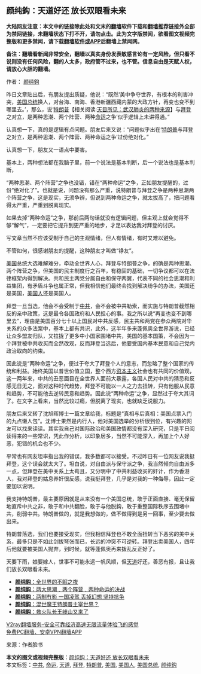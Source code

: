  <h2>颜纯鈎：天道好还 放长双眼看未来</h2> <p class="notice"><b>大陆网友注意：本文中的链接除此处和文末的<a href="https://github.com/bannedbook/fanqiang" >翻墙</a>软件下载和<a href="https://github.com/killgcd/justmysocks/blob/master/README.md">翻墙推荐</a>链接外全部为禁网链接，未翻墙状态下打不开，请勿点击。此为文字版禁闻，欲看图文视频完整版和更多禁闻，请下载<a href="https://github.com/bannedbook/fanqiang">翻墙软件或APP</a>后翻墙上禁闻网。</p><p>备注：翻墙看新闻非常安全，翻墙以真实身份发表敏感言论有一定风险，但只看不说则没有任何风险，翻的人太多，政府管不过来，也不管。信息自由是天赋人权，请放心大胆的翻墙。</b></p>  <div class="entry"> <p>作者： <a href="https://www.bannedbook.org/bnews/tag/%e9%a2%9c%e7%ba%af%e9%88%8e/" class="st_tag internal_tag" rel="tag" title="标签 颜纯鈎 下的日志">颜纯鈎</a></p> <p>昨日文章贴出后，有朋友提出质疑，他说：“既然‘美中争夺世界，有根本的利害冲突，<a href="https://www.bannedbook.org/bnews/tag/%e7%be%8e%e5%9b%bd%e6%80%bb%e7%bb%9f/" class="st_tag internal_tag" rel="tag" title="标签 美国总统 下的日志">美国总统</a>换人，对台海、南海、香港新疆西藏内蒙的大政方针，再变也变不到哪里去。’，那么，说‘<span class='wp_keywordlink'><a href="https://www.bannedbook.org/bnews/comments/20200816/1381118.html" title="天目所见：川普将再赢总统大选 共和党掌参众两院" target="_blank">特朗普</a></span>【相关阅读:<a href='https://www.bannedbook.org/bnews/comments/20200816/1381123.html' target='_blank'>天目所见：武汉肺炎的两种来源</a>】与<a href="https://www.bannedbook.org/bnews/tag/%e6%8b%9c%e7%99%bb/" class="st_tag internal_tag" rel="tag" title="标签 拜登 下的日志">拜登</a>之对立，是两种思潮、两个阵营、两种<a href="https://www.bannedbook.org/bnews/tag/%e5%91%bd%e8%bf%90/" class="st_tag internal_tag" rel="tag" title="标签 命运 下的日志">命运</a>之争’似乎逻辑上未讲得通。”</p> <p>认真想一下，真的是逻辑有点问题。朋友后来又说：“问题似乎出在‘<a href="https://www.bannedbook.org/bnews/tag/%e7%89%b9%e6%9c%97%e6%99%ae/" class="st_tag internal_tag" rel="tag" title="标签 特朗普 下的日志">特朗普</a>与拜登之对立，是两种思潮、两个阵营、两种命运之争’过份绝对化。”</p> <p>认真想一下，朋友又一语点中要害。</p>  <p>基本上，两种想法都在我脑子里，前一个说法是基本判断，后一个说法也是基本判断，</p> <p>“两种思潮、两个阵营”之争也没错，错在“两种命运”之争，正如朋友提醒的，过份“绝对化了”。也就是说，问题没有那么严重，说特朗普与拜登之争是两种思潮两个阵营之争，这是现实，无须争辨，但说到两种命运之争，就太拔高了，把问题看得太严重，严重到脱离现实。</p> <p>如果去掉“两种命运”之争，那前后两句话就没有逻辑问题，但主观上就会觉得不够“解气”，一定要把它提升到更严重的地步，才足以表达我对拜登的讨厌。</p> <p>写文章当然不应该受制于自己的主观情绪，但人有情绪，有时又难以避免。</p>  <p>不管如何，很感谢朋友的提醒，这种朋友才叫做“铮友”。</p> <p><a href="https://www.bannedbook.org/bnews/tag/%e7%be%8e%e5%9b%bd/" class="st_tag internal_tag" rel="tag" title="标签 美国 下的日志">美国</a>总统大选难解难分，牵动全世界人心，拜登与特朗普之争，的确是两种思潮、两个阵营之争，但美国的民主制度行之百年，有稳固的基础，一切争议都可以在法律框架内得到解决。共和民主两党分属自由和保守两翼，代表不同的社会思潮和利益集团，有矛盾斗争也属正常，但我相信他们最终会找到解决纷争的办法，美国还是美国，<a href="https://www.bannedbook.org/bnews/tag/%E7%BE%8E%E5%9B%BD%E4%BA%BA/" class="st_tag internal_tag" rel="tag" title="标签 美国人 下的日志">美国人</a>还是美国人。</p> <p>拜登一旦当选，他会不会受制于<a href="https://www.bannedbook.org/bnews/tag/%e4%b8%ad%e5%85%b1/" class="st_tag internal_tag" rel="tag" title="标签 中共 下的日志">中共</a>，会不会被中共勒索，而实施与特朗普截然相反的亲中政策，这是最令各国政府和人民担心的事。我之所以说“再变也变不到哪里去”，理由是美国百分七十以上国民对中共反感，民主共和两党在参众两院对华关系的众多法案中，基本上都有共识，此外，这半年多来蓬佩奥全世界游说，已经让众多盟友归队，又拉拢了更多中小国家围堵中共，美国的基本国策，不会因为一个拜登被中共收买而全然改观，反而拜登当选后，他要受国内基本民意和自己党内政治取向的约束。</p> <p>因此说是“两种命运”之争，便过于夸大了拜登个人的意志，而忽略了整个国家的传统和利益。始终美国以普世价值立国，整个西方<span class='wp_keywordlink'><a href="https://www.bannedbook.org/forum2/topic920.html" title="资本主义与自由" target="_blank">资本主义</a></span>社会也有共同的价值观，这一两年来，中共的丑恶面目在全世界人面前大暴露，各国人民对中共的猜忌和反感无日无之，面对这种时代趋势，拜登不可能以一人之力去扭转，只有他服从民意和趋势，不可能他去逆转民意和趋势。因此说“两种命运”之争，显然过于夸大其词了。在文字上看来，当然比较过瘾，但脱离了现实，也就缺乏说服力。</p>  <p>朋友后来又转了沈旭晖博士一篇文章给我，标题是“真相与后真相：美国点票入门的九点懒人包”。沈博士果然是内行人，他对美国选举的分析很到位，有兴趣的网友可以找来读读。其实我自己对国际政治和美国政情都没有深入研究，只是平日阅读得来的一些常识，凭此作分析，以印象居多，当然不可能深入，再加上个人好恶，犯错的机会也不少。</p> <p>平常也有网友坦率指出我的错误，我多数都可以接受。不过昨日有一位网友说我挺拜登，这个误会就太大了。坦白说，对自由派与保守派之争，我当然倾向自由派多一点，但拜登在美中关系上太苟且，又分明中了中共利益收买的奸计，作为香港人，我对拜登的姑息养奸很反感，说我挺拜登，几乎是对我的一种侮辱，因此一定要加以说明。</p> <p>我支持特朗普，最主要原因就是从来没有一个美国总统，敢于正面直接、毫无保留地直斥中共之非，敢于和中共翻脸，敢于与他脱鈎，敢于重整国际秩序去围堵中共，削弱中共。特朗普做的，就是我想做的，做不做得到是另一回事，至少要去做出来。</p> <p>特朗普落选，我们也要接受现实，但我相信拜登也不敢全面扭转当下恶劣的美中关系，最多只是不如此剑拔弩张而已，长远的冲突不可逆转。拜登出卖美国人，四年后他就要被美国人抛弃，到时候，就等蓬佩奥再来拨乱反正好了。</p>  <p>天要下雨，娘要嫁人，世事不可能永远一帆风顺，但<a href="https://www.bannedbook.org/bnews/tag/%e5%a4%a9%e9%81%93/" class="st_tag internal_tag" rel="tag" title="标签 天道 下的日志">天道</a>好还，善恶有报，且让我们放长双眼看未来。</p> <ul class='op-related-articles' title='相关阅读'> <li><a href='https://www.bannedbook.org/bnews/baitai/20201105/1426041.html' target='_blank'><b>颜纯鈎</b>：全世界的不眠之夜</a></li> <li><a href='https://www.bannedbook.org/bnews/baitai/20201103/1424971.html' target='_blank'><b>颜纯鈎</b>：两大思潮﹑两个阵营﹑两种命运的决战</a></li> <li><a href='https://www.bannedbook.org/bnews/comments/20201101/1423700.html' target='_blank'><b>颜纯鈎</b>：两制冇影 一国凌驾 丢掉幻想 坚持抗争</a></li> <li><a href='https://www.bannedbook.org/bnews/baitai/20201028/1421458.html' target='_blank'><b>颜纯鈎</b>：混世魔王特朗普主宰世界？</a></li> <li><a href='https://www.bannedbook.org/bnews/baitai/20201026/1420412.html' target='_blank'><b>颜纯鈎</b>：救火队长王岐山又来了</a></li> </ul> <p class="texttj"> <a href="https://www.bannedbook.org/forum23/topic22702.html" target="_blank">V2ray翻墙服务-安全可靠经济高速无限流量体验飞的感觉</a><br/> <a href="https://github.com/bannedbook/fanqiang/wiki/%E7%A6%81%E9%97%BB%E7%BD%91%E5%AE%89%E5%8D%93%E7%BF%BB%E5%A2%99%E6%96%B0%E9%97%BBAPP" target="_blank">免费PC翻墙、安卓VPN翻墙APP</a></p><p> 来源：作者脸书 </p><a name='sharetosocial'></a>       <div><b>本文的图文或视频完整版</b>：<a href='https://www.bannedbook.org/bnews/comments/20201107/1427224.html'>颜纯鈎：天道好还 放长双眼看未来</a></div>  </div><!--END ENTRY--> <div class="postfooter"> <div>本文标签：<a href="https://www.bannedbook.org/bnews/tag/%e4%b8%ad%e5%85%b1/" rel="tag">中共</a>, <a href="https://www.bannedbook.org/bnews/tag/%e5%91%bd%e8%bf%90/" rel="tag">命运</a>, <a href="https://www.bannedbook.org/bnews/tag/%e5%a4%a9%e9%81%93/" rel="tag">天道</a>, <a href="https://www.bannedbook.org/bnews/tag/%e6%8b%9c%e7%99%bb/" rel="tag">拜登</a>, <a href="https://www.bannedbook.org/bnews/tag/%e7%89%b9%e6%9c%97%e6%99%ae/" rel="tag">特朗普</a>, <a href="https://www.bannedbook.org/bnews/tag/%e7%be%8e%e5%9b%bd/" rel="tag">美国</a>, <a href="https://www.bannedbook.org/bnews/tag/%E7%BE%8E%E5%9B%BD%E4%BA%BA/" rel="tag">美国人</a>, <a href="https://www.bannedbook.org/bnews/tag/%e7%be%8e%e5%9b%bd%e6%80%bb%e7%bb%9f/" rel="tag">美国总统</a>, <a href="https://www.bannedbook.org/bnews/tag/%e9%a2%9c%e7%ba%af%e9%88%8e/" rel="tag">颜纯鈎</a></div>  </div><!--END POSTFOOTER--> 
